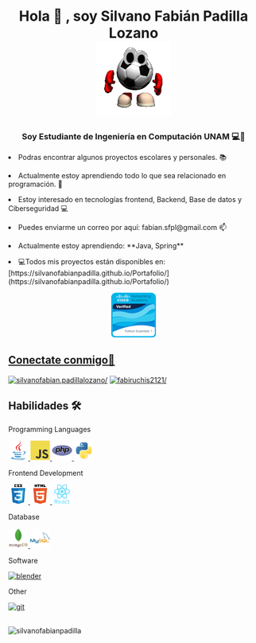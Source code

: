 <h1 align="center">Hola 🤟 , soy Silvano Fabián Padilla Lozano <a> <br> <img aling="left" width="150" heigth="150"
src="https://github.com/SilvanoFabianPadilla/SilvanoFabianPadilla/blob/41405c889be3d40f1bb77f10c4450e6d5cf3e43c/hola.gif" /></a></h1>

<h3 align="center">Soy Estudiante de Ingeniería en Computación UNAM 💻💙</h3>
<p> <li> Podras encontrar algunos proyectos escolares y personales. 📚 <p>
<p> <li> Actualmente estoy aprendiendo todo lo que sea relacionado en programación. 🚀 <p>
<p> <li> Estoy interesado en tecnologías frontend, Backend, Base de datos y Ciberseguridad 💻<p>
<p> <li> Puedes enviarme un correo por aquí: fabian.sfpl@gmail.com 📫<p>
  
<p> <li> Actualmente estoy aprendiendo: **Java, Spring**<p>
<p> <li>💻Todos mis proyectos están disponibles en: [https://silvanofabianpadilla.github.io/Portafolio/](https://silvanofabianpadilla.github.io/Portafolio/) <p>

<div align="center">
<a href="https://www.credly.com/badges/e80e5734-3fb7-49c7-9cb6-3aa185800df7/public_url" target="_blank"><img aling="center" width="90" height="90" src="https://github.com/fabian2121/fabian2121/blob/9e6d2f460f0bdaabf834ef55976af74dafb2bdc3/python-essentials-1.1.png"> 
</div>
  
## Conectate conmigo📱
<p align="left">
<a href="https://fb.com/silvanofabian.padillalozano/" target="blank"><img align="center" src="https://raw.githubusercontent.com/rahuldkjain/github-profile-readme-generator/master/src/images/icons/Social/facebook.svg" alt="silvanofabian.padillalozano/" height="30" width="40" /></a>
<a href="https://instagram.com/fabiruchis2121/" target="blank"><img align="center" src="https://raw.githubusercontent.com/rahuldkjain/github-profile-readme-generator/master/src/images/icons/Social/instagram.svg" alt="fabiruchis2121/" height="30" width="40" /></a>
</p>

## Habilidades 🛠 
<p>Programming Languages</p>
  
<p align="left"> <a href="https://www.java.com" target="_blank" rel="noreferrer"> <img src="https://raw.githubusercontent.com/devicons/devicon/master/icons/java/java-original.svg" alt="java" width="40" height="40"/> </a> <a href="https://developer.mozilla.org/en-US/docs/Web/JavaScript" target="_blank" rel="noreferrer"> <img src="https://raw.githubusercontent.com/devicons/devicon/master/icons/javascript/javascript-original.svg" alt="javascript" width="40" height="40"/> </a> <a href="https://www.php.net" target="_blank" rel="noreferrer"> <img src="https://raw.githubusercontent.com/devicons/devicon/master/icons/php/php-original.svg" alt="php" width="40" height="40"/> </a> <a href="https://www.python.org" target="_blank" rel="noreferrer"> <img src="https://raw.githubusercontent.com/devicons/devicon/master/icons/python/python-original.svg" alt="python" width="40" height="40"/> </a> </p>
 
<p>Frontend Development</p>
 
<p align="left"> <a href="https://www.w3schools.com/css/" target="_blank" rel="noreferrer"> <img src="https://raw.githubusercontent.com/devicons/devicon/master/icons/css3/css3-original-wordmark.svg" alt="css3" width="40" height="40"/> </a> <a href="https://www.w3.org/html/" target="_blank" rel="noreferrer"> <img src="https://raw.githubusercontent.com/devicons/devicon/master/icons/html5/html5-original-wordmark.svg" alt="html5" width="40" height="40"/> </a> <a href="https://reactjs.org/" target="_blank" rel="noreferrer"> <img src="https://raw.githubusercontent.com/devicons/devicon/master/icons/react/react-original-wordmark.svg" alt="react" width="40" height="40"/> </a> </p>
    
<p>Database</p>
  
<p align="left"> <a href="https://www.mongodb.com/" target="_blank" rel="noreferrer"> <img src="https://raw.githubusercontent.com/devicons/devicon/master/icons/mongodb/mongodb-original-wordmark.svg" alt="mongodb" width="40" height="40"/> </a> <a href="https://www.mysql.com/" target="_blank" rel="noreferrer"> <img src="https://raw.githubusercontent.com/devicons/devicon/master/icons/mysql/mysql-original-wordmark.svg" alt="mysql" width="40" height="40"/> </a> </p>

<p>Software</p>
  
<p align="left"> <a href="https://www.blender.org/" target="_blank" rel="noreferrer"> <img src="https://download.blender.org/branding/community/blender_community_badge_white.svg" alt="blender" width="40" height="40"/> </a> </p>
  
<p>Other</p>
<p align="left"> <a href="https://git-scm.com/" target="_blank" rel="noreferrer"> <img src="https://www.vectorlogo.zone/logos/git-scm/git-scm-icon.svg" alt="git" width="40" height="40"/> </a> </p>
 
## 
  
<p><img align="center" src="https://github-readme-stats.vercel.app/api?username=silvanofabianpadilla&show_icons=true&theme=tokyonight&locale=en" alt="silvanofabianpadilla" /></p>
  
  
